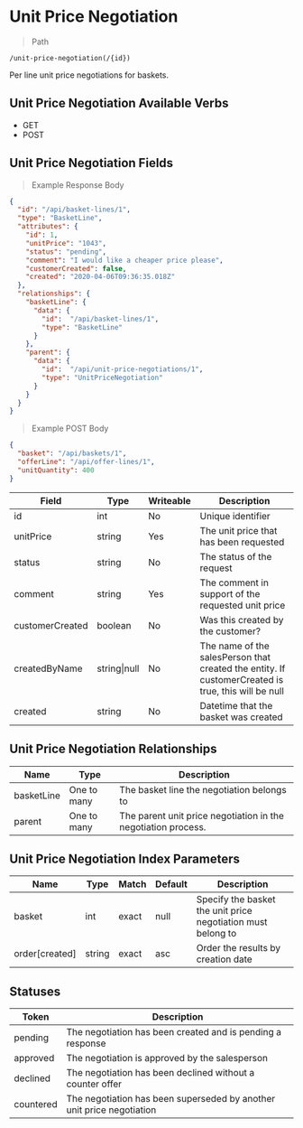 # Unit Price Negotiation

> Path

```
/unit-price-negotiation(/{id})
```

Per line unit price negotiations for baskets.

## Unit Price Negotiation Available Verbs

* GET
* POST

## Unit Price Negotiation Fields

> Example Response Body

```json
{
  "id": "/api/basket-lines/1",
  "type": "BasketLine",
  "attributes": {
    "id": 1,
    "unitPrice": "1043",
    "status": "pending",
    "comment": "I would like a cheaper price please",
    "customerCreated": false,
    "created": "2020-04-06T09:36:35.018Z"
  },
  "relationships": {
    "basketLine": {
      "data": {
        "id":  "/api/basket-lines/1",
        "type": "BasketLine"
      }
    },
    "parent": {
      "data": {
        "id":  "/api/unit-price-negotiations/1",
        "type": "UnitPriceNegotiation"
      }
    }
  }
}
```

> Example POST Body

```json
{
  "basket": "/api/baskets/1",
  "offerLine": "/api/offer-lines/1",
  "unitQuantity": 400
}
```

Field | Type | Writeable | Description
----- | ---- | --------- | -----------
id | int | No | Unique identifier
unitPrice | string | Yes | The unit price that has been requested
status | string | No | The status of the request
comment | string | Yes | The comment in support of the requested unit price
customerCreated | boolean | No | Was this created by the customer?
createdByName | string&#124;null | No | The name of the salesPerson that created the entity. If customerCreated is true, this will be null 
created | string | No | Datetime that the basket was created 

## Unit Price Negotiation Relationships

Name | Type | Description
---- | ---- | -----------
basketLine | One to many | The basket line the negotiation belongs to
parent | One to many | The parent unit price negotiation in the negotiation process.

## Unit Price Negotiation Index Parameters

Name | Type | Match | Default | Description
---- | ---- | ----- | ------- | -----------
basket | int | exact | null | Specify the basket the unit price negotiation must belong to
order\[created] | string | exact | asc | Order the results by creation date

## Statuses

Token | Description
----- | -----------
pending | The negotiation has been created and is pending a response
approved | The negotiation is approved by the salesperson
declined | The negotiation has been declined without a counter offer
countered | The negotiation has been superseded by another unit price negotiation
